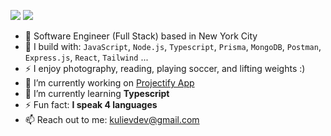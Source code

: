 [<img src="https://img.shields.io/badge/linkedin-%230077B5.svg?&style=for-the-badge&logo=linkedin&logoColor=white" />](https://www.linkedin.com/in/tohir-kuliev/)
[<img src="https://img.shields.io/badge/twitter-%230077B5.svg?&style=for-the-badge&logo=twitter&logoColor=white&color=black" />](https://www.twitter.com/kulievdev)

- 🏢 Software Engineer (Full Stack) based in New York City
- 🧰 I build with: `JavaScript`, `Node.js`, `Typescript`, `Prisma`, `MongoDB`, `Postman`,  `Express.js`, `React`, `Tailwind` ...
- ⚡ I enjoy photography, reading, playing soccer, and lifting weights :)
- 🔭 I’m currently working on [Projectify App](https://github.com/kulievtech/projectify-app-ui)
- 🌱 I’m currently learning **Typescript**
- ⚡ Fun fact: **I speak 4 languages**
- 📫 Reach out to me: kulievdev@gmail.com
